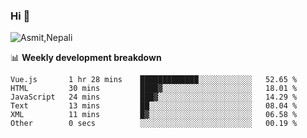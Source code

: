 ### Hi 👋

![Asmit,Nepali](https://media.giphy.com/media/L8K62iTDkzGX6/giphy.gif)
<!--
**asmit99nepali/asmit99nepali** is a ✨ _special_ ✨ repository because its `README.md` (this file) appears on your GitHub profile.

Here are some ideas to get you started:

- 🔭 I’m currently working on ...
- 🌱 I’m currently learning ...
- 👯 I’m looking to collaborate on ...
- 🤔 I’m looking for help with ...
- 💬 Ask me about ...
- 📫 How to reach me: ...
- 😄 Pronouns: ...
- ⚡ Fun fact: ...
-->


📊 **Weekly development breakdown**
<!--START_SECTION:waka-->

```text
Vue.js       1 hr 28 mins    █████████████░░░░░░░░░░░░   52.65 %
HTML         30 mins         ████▓░░░░░░░░░░░░░░░░░░░░   18.01 %
JavaScript   24 mins         ███▓░░░░░░░░░░░░░░░░░░░░░   14.29 %
Text         13 mins         ██░░░░░░░░░░░░░░░░░░░░░░░   08.04 %
XML          11 mins         █▓░░░░░░░░░░░░░░░░░░░░░░░   06.58 %
Other        0 secs          ░░░░░░░░░░░░░░░░░░░░░░░░░   00.19 %
```

<!--END_SECTION:waka-->

